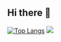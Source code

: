 ## Hi there 👋
[![Top Langs](https://github-readme-stats.vercel.app/api/top-langs/?username=codenamegyoungho)](https://github.com/codenamegyoungho/codenamegyoungho)
<img src="https://capsule-render.vercel.app/api?type=wave&color=151515&height=300&section=header&text=Welcome%20here&fontSize=90" />



<!--
**codenamegyoungho/codenamegyoungho** is a ✨ _special_ ✨ repository because its `README.md` (this file) appears on your GitHub profile.

Here are some ideas to get you started:

- 🔭 I’m currently working on ...
- 🌱 I’m currently learning ...
- 👯 I’m looking to collaborate on ...
- 🤔 I’m looking for help with ...
- 💬 Ask me about ...
- 📫 How to reach me: ...
- 😄 Pronouns: ...
- ⚡ Fun fact: ...
-->
